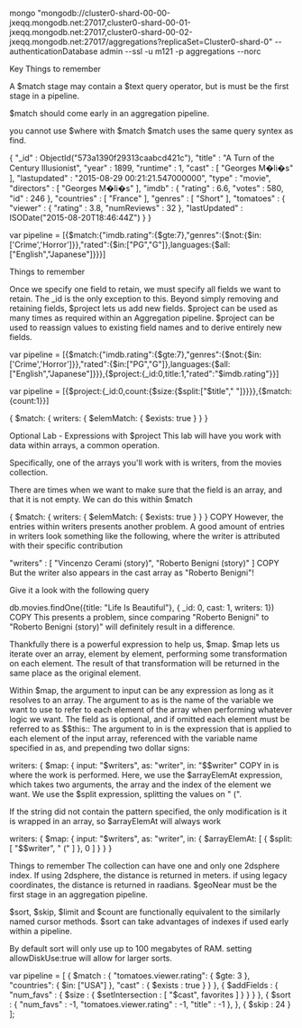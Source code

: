 mongo "mongodb://cluster0-shard-00-00-jxeqq.mongodb.net:27017,cluster0-shard-00-01-jxeqq.mongodb.net:27017,cluster0-shard-00-02-jxeqq.mongodb.net:27017/aggregations?replicaSet=Cluster0-shard-0" --authenticationDatabase admin --ssl -u m121 -p aggregations --norc

Key Things to remember

A $match stage may contain a $text query operator, but is must be the first stage in a pipeline.

$match should come early in an aggregation pipeline.

you cannot use $where with $match
$match uses the same query syntex as find.

{
	"_id" : ObjectId("573a1390f29313caabcd421c"),
	"title" : "A Turn of the Century Illusionist",
	"year" : 1899,
	"runtime" : 1,
	"cast" : [
		"Georges M�li�s"
	],
	"lastupdated" : "2015-08-29 00:21:21.547000000",
	"type" : "movie",
	"directors" : [
		"Georges M�li�s"
	],
	"imdb" : {
		"rating" : 6.6,
		"votes" : 580,
		"id" : 246
	},
	"countries" : [
		"France"
	],
	"genres" : [
		"Short"
	],
	"tomatoes" : {
		"viewer" : {
			"rating" : 3.8,
			"numReviews" : 32
		},
		"lastUpdated" : ISODate("2015-08-20T18:46:44Z")
	}
}

var pipeline = [{$match:{"imdb.rating":{$gte:7},"genres":{$not:{$in:['Crime','Horror']}},"rated":{$in:["PG","G"]},languages:{$all:["English","Japanese"]}}}]

Things to remember

Once we specify one field to retain, we must specify all fields we want to retain. The _id is the only exception to this.
Beyond simply removing and retaining fields, $project lets us add new fields.
$project can be used as many times as required within an Aggregation pipeline.
$project can be used to reassign values to existing field names and to derive entirely new fields.

var pipeline = [{$match:{"imdb.rating":{$gte:7},"genres":{$not:{$in:['Crime','Horror']}},"rated":{$in:["PG","G"]},languages:{$all:["English","Japanese"]}}},{$project:{_id:0,title:1,"rated":"$imdb.rating"}}]

var pipeline = [{$project:{_id:0,count:{$size:{$split:["$title"," "]}}}},{$match:{count:1}}]

{ $match: { writers: { $elemMatch: { $exists: true } } }

Optional Lab - Expressions with $project
This lab will have you work with data within arrays, a common operation.

Specifically, one of the arrays you'll work with is writers, from the movies collection.

There are times when we want to make sure that the field is an array, and that it is not empty. We can do this within $match

{ $match: { writers: { $elemMatch: { $exists: true } } }
 COPY
However, the entries within writers presents another problem. A good amount of entries in writers look something like the following, where the writer is attributed with their specific contribution

"writers" : [ "Vincenzo Cerami (story)", "Roberto Benigni (story)" ]
 COPY
But the writer also appears in the cast array as "Roberto Benigni"!

Give it a look with the following query

db.movies.findOne({title: "Life Is Beautiful"}, { _id: 0, cast: 1, writers: 1})
 COPY
This presents a problem, since comparing "Roberto Benigni" to "Roberto Benigni (story)" will definitely result in a difference.

Thankfully there is a powerful expression to help us, $map. $map lets us iterate over an array, element by element, performing some transformation on each element. The result of that transformation will be returned in the same place as the original element.

Within $map, the argument to input can be any expression as long as it resolves to an array. The argument to as is the name of the variable we want to use to refer to each element of the array when performing whatever logic we want. The field as is optional, and if omitted each element must be referred to as $$this:: The argument to in is the expression that is applied to each element of the input array, referenced with the variable name specified in as, and prepending two dollar signs:

writers: {
  $map: {
    input: "$writers",
    as: "writer",
    in: "$$writer"
 COPY
in is where the work is performed. Here, we use the $arrayElemAt expression, which takes two arguments, the array and the index of the element we want. We use the $split expression, splitting the values on " (".

If the string did not contain the pattern specified, the only modification is it is wrapped in an array, so $arrayElemAt will always work

writers: {
  $map: {
    input: "$writers",
    as: "writer",
    in: {
      $arrayElemAt: [
        {
          $split: [ "$$writer", " (" ]
        },
        0
      ]
    }
  }
}

Things to remember
The collection can have one and only one 2dsphere index.
If using 2dsphere, the distance is returned in meters. if using legacy coordinates, the distance is returned in raadians.
$geoNear must be the first stage in an aggregation pipeline.

$sort, $skip, $limit and $count are functionally equivalent to the similarly named cursor methods.
$sort can take advantages of indexes if used early within a pipeline.

By default sort will only use up to 100 megabytes of RAM. setting allowDiskUse:true will allow for larger sorts.


var pipeline = [
    { $match : { 
		"tomatoes.viewer.rating": { $gte: 3 },
		"countries": { $in: ["USA"] },
		"cast" : { $exists : true }
		} 
	},
	{ $addFields : { "num_favs" : { $size : { $setIntersection : [ "$cast", favorites ] } } } },
	{ $sort : {
	    "num_favs" : -1,
		"tomatoes.viewer.rating" : -1,
		"title" : -1
	    },
	},
	{ $skip : 24 }
];